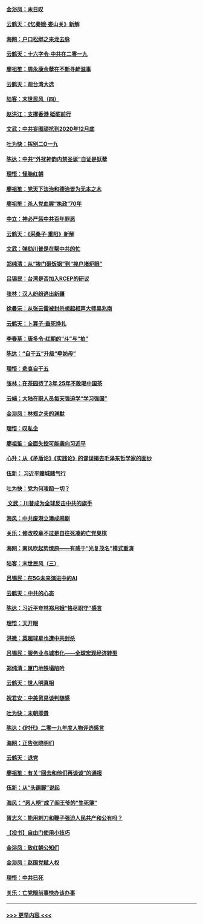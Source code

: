 #### [金浴凤：末日叹](../pages/nsc993/n11752359.md?t=12291502) 
#### [云鹤天：《忆秦娥‧娄山关》新解](../pages/nsc993/n11752348.md?t=12291502) 
#### [海网：户口松绑之来龙去脉](../pages/nsc993/n11752328.md?t=12291502) 
#### [云鹤天：十六字令‧中共在二零一九](../pages/nsc993/n11752305.md?t=12291502) 
#### [廖祖笙：周永康余孽在不断寻衅滋事](../pages/nsc993/n11751013.md?t=12291502) 
#### [云鹤天：观台湾大选](../pages/nsc993/n11751007.md?t=12291502) 
#### [陆客：末世民风（四）](../pages/nsc993/n11749203.md?t=12291502) 
#### [赵洪江：支撑香港 砥砺前行](../pages/nsc993/n11748482.md?t=12291502) 
#### [文武：中共妄图顽抗到2020年12月底](../pages/nsc993/n11748446.md?t=12291502) 
#### [吐为快：挥别二O一九](../pages/nsc993/n11748411.md?t=12291502) 
#### [陈达：中共“外扰神韵内禁圣诞”自证是妖孽](../pages/nsc993/n11748226.md?t=12291502) 
#### [理悟：怪胎红朝](../pages/nsc993/n11748206.md?t=12291502) 
#### [廖祖笙：党天下法治和德治皆为无本之木](../pages/nsc993/n11748135.md?t=12291502) 
#### [廖祖笙：杀人党血腥“执政”70年](../pages/nsc993/n11745144.md?t=12291502) 
#### [中立：神必严惩中共百年罪恶](../pages/nsc993/n11744970.md?t=12291502) 
#### [云鹤天：《采桑子‧重阳》新解](../pages/nsc993/n11744948.md?t=12291502) 
#### [文武：弹劾川普是在帮中共的忙](../pages/nsc993/n11744758.md?t=12291502) 
#### [郑纯清：从“挨门砸饭锅”到“挨户堵炉眼”](../pages/nsc993/n11744745.md?t=12291502) 
#### [吕锡民：台湾是否加入RCEP的研议](../pages/nsc993/n11744701.md?t=12291502) 
#### [张林：汉人纷纷逃出新疆](../pages/nsc993/n11743530.md?t=12291502) 
#### [徐曼沅：从张云雷被封杀想起相声大师吴兆南](../pages/nsc993/n11741816.md?t=12291502) 
#### [云鹤天：卜算子‧垂死挣扎](../pages/nsc993/n11739956.md?t=12291502) 
#### [李春草：唐多令‧红朝的“斗”与“拍”](../pages/nsc993/n11739830.md?t=12291502) 
#### [陈达：“自干五”升级“牵妨母”](../pages/nsc993/n11739724.md?t=12291502) 
#### [理悟：悲哀自干五](../pages/nsc993/n11739547.md?t=12291502) 
#### [张林：在茶园待了3年 25年不敢喝中国茶](../pages/nsc993/n11739240.md?t=12291502) 
#### [云端：大陆在职人员每天强迫学“学习强国”](../pages/nsc993/n11738735.md?t=12291502) 
#### [金浴凤：林郑之夫的渊默](../pages/nsc993/n11737735.md?t=12291502) 
#### [理悟：叹私企](../pages/nsc993/n11737715.md?t=12291502) 
#### [廖祖笙：全面失控可能袭向习近平](../pages/nsc993/n11737704.md?t=12291502) 
#### [心升：从《矛盾论》《实践论》的谬误揭去毛泽东哲学家的面纱](../pages/nsc993/n11736962.md?t=12291502) 
#### [伍新： 习近平赌城赌气行](../pages/nsc993/n11736929.md?t=12291502) 
#### [吐为快：党为何凌蹈一切？](../pages/nsc993/n11736915.md?t=12291502) 
#### [ 文武：川普成为全球反击中共的旗手](../pages/nsc993/n11736882.md?t=12291502) 
#### [海风：中共废港立澳成闹剧](../pages/nsc993/n11735857.md?t=12291502) 
#### [关乐：修改校章不过是自往死凑的亡党臭棋](../pages/nsc993/n11735097.md?t=12291502) 
#### [海网：南风吹起势燎原——有感于“光复茂名”模式重演](../pages/nsc993/n11732308.md?t=12291502) 
#### [陆客：末世民风（三）](../pages/nsc993/n11732211.md?t=12291502) 
#### [吕锡民：在5G未来演进中的AI](../pages/nsc993/n11730010.md?t=12291502) 
#### [云鹤天：中共的心态](../pages/nsc993/n11729906.md?t=12291502) 
#### [陈达：习近平夸林郑月娥“恪尽职守”感言](../pages/nsc993/n11729881.md?t=12291502) 
#### [理悟：天开眼](../pages/nsc993/n11729699.md?t=12291502) 
#### [洪微：英超球星也遭中共封杀](../pages/nsc993/n11727243.md?t=12291502) 
#### [吕锡民：服务业与城市化——全球宏观经济转型](../pages/nsc993/n11725845.md?t=12291502) 
#### [郑纯清：厦门地铁塌陷吟](../pages/nsc993/n11725813.md?t=12291502) 
#### [云鹤天：世人明真相](../pages/nsc993/n11725621.md?t=12291502) 
#### [祝君安：中美贸易谈判随感](../pages/nsc993/n11725609.md?t=12291502) 
#### [吐为快：末朝即景](../pages/nsc993/n11723365.md?t=12291502) 
#### [陈达：《时代》二零一九年度人物评选感言](../pages/nsc993/n11723337.md?t=12291502) 
#### [海网：正告张晓明们](../pages/nsc993/n11723228.md?t=12291502) 
#### [云鹤天：退党](../pages/nsc993/n11723056.md?t=12291502) 
#### [廖祖笙：有关“回去和他们再谈谈”的通报](../pages/nsc993/n11722442.md?t=12291502) 
#### [伍新：从“头踢脚”说起](../pages/nsc993/n11722429.md?t=12291502) 
#### [海风：“恶人榜”成了阎王爷的“生死簿”](../pages/nsc993/n11722272.md?t=12291502) 
#### [胥志义：能用剌刀和鞭子强迫人民共产和公有吗？](../pages/nsc993/n11720569.md?t=12291502) 
#### [【投书】自由门使用小技巧](../pages/nsc993/n11720180.md?t=12291502) 
#### [金浴凤：致红朝公知们](../pages/nsc993/n11720563.md?t=12291502) 
#### [金浴凤：赵国党赋人权](../pages/nsc993/n11720533.md?t=12291502) 
#### [理悟：中共已死](../pages/nsc993/n11720233.md?t=12291502) 
#### [关乐：亡党眼前事快办该办事](../pages/nsc993/n11719160.md?t=12291502) 

----
#### [ >>> 更早内容 <<< ](../indexes/nsc993-earlier.md)
